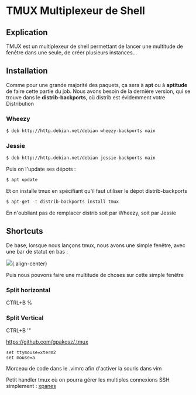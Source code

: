 # TMUX Multiplexeur de Shell

## Explication

TMUX est un multiplexeur de shell permettant de lancer une multitude de
fenêtre dans une seule, de créer plusieurs instances...

## Installation

Comme pour une grande majorité des paquets, ça sera à **apt** ou à
**aptitude** de faire cette partie du job. Nous avons besoin de la
dernière version, qui se trouve dans le **distrib-backports**, où
distrib est évidemment votre Distribution

### Wheezy

```bash
$ deb http://http.debian.net/debian wheezy-backports main
```

### Jessie

```bash
$ deb http://http.debian.net/debian jessie-backports main
```

Puis on l'update ses dépots :

```bash
$ apt update
```

Et on installe tmux en spécifiant qu'il faut utiliser le dépot
distrib-backports

```bash
$ apt-get -t distrib-backports install tmux
```

En n'oubliant pas de remplacer distrib soit par Wheezy, soit par Jessie

## Shortcuts

De base, lorsque nous lançons tmux, nous avons une simple fenêtre, avec
une bar de statut en bas :

![](/tmux-standard.jpg){.align-center}

Puis nous pouvons faire une multitude de choses sur cette simple fenêtre

### Split horizontal

CTRL+B %

### Split Vertical

CTRL+B '"

<https://github.com/gpakosz/.tmux>

    set ttymouse=xterm2
    set mouse=a

Morceau de code dans le .vimrc afin d'activer la souris dans vim

Petit handler tmux où on pourra gérer les multiples connexions SSH
simplement : [xpanes](https://github.com/greymd/tmux-xpanes)
